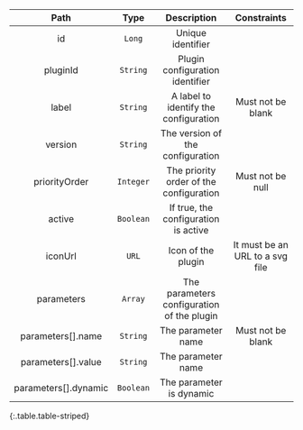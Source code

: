 |Path|Type|Description|Constraints|
|:--:|:--:|:---------:|:---------:|
|id| `Long` |Unique identifier||
|pluginId| `String` |Plugin configuration identifier||
|label| `String` |A label to identify the configuration|Must not be blank|
|version| `String` |The version of the configuration||
|priorityOrder| `Integer` |The priority order of the configuration|Must not be null|
|active| `Boolean` |If true, the configuration is active||
|iconUrl| `URL` |Icon of the plugin|It must be an URL to a svg file|
|parameters| `Array` |The parameters configuration of the plugin||
|parameters[].name| `String` |The parameter name|Must not be blank|
|parameters[].value| `String` |The parameter name||
|parameters[].dynamic| `Boolean` |The parameter is dynamic||
{:.table.table-striped}
